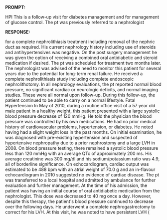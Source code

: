 **PROMPT:**

HPI This is a follow-up visit for diabetes management and for management of glucose control. The pt was previously referred to a nephrologist

**RESPONSE:**

  for a complete nephrolithiasis treatment including removal of the nephric duct as required. His current nephrology history including use of steroids and antihypertensives was negative. On the post surgery management he was given the option of receiving a combined oral antidiabetic and steroid medication if desired. The pt was scheduled for treatment two months later. The nephrologist was advised of the need to monitor this patient for several years due to the potential for long-term renal failure. He received a complete nephrolithiasis study including complete endoscopic nephrolithotomy. In all nephrology evaluations, the pt reported normal blood pressure, no significant cardiac or neurologic deficits, and normal imaging studies. These were all normal upon follow-up. During this follow-up, the patient continued to be able to carry on a normal lifestyle.  Fatal Hypertension In May of 2010, during a routine office visit of a 57 year old male patient in a healthy weight, this patient presented with a large systolic blood pressure decrease of 120 mmHg. He told the physician the blood pressure was controlled by his own medications. He had no prior medical history of cardiovascular problems, hypertension, or diabetes. He noted having had a slight weight loss in the past months. On initial examination, he was diagnosed with pre-existing hypertension and suspected of hypertensive nephropathy due to a prior nephrostomy and a large LVH in 2008. On blood pressure testing, there remained a systolic blood pressure less than 120 mmHg with an average QTc of approximately 200 ms. His average creatinine was 300 mg/dl and his sodium/potassium ratio was 4.9, all of borderline significance. On echocardiogram, cardiac output was estimated to be 488 bpm with an atrial weight of 70.0 g and an in-flavour echocardiogram in 2010 suggested no evidence of cardiac disease. The pt was transferred to a local hospital and admitted by ambulance for further evaluation and further management. At the time of his admission, the patient was having an initial course of oral antidiabetic medication from the nephrologist. This dose was decreased to 40 mg once a day. However, despite this therapy, the patient's blood pressure continued to decrease over the following days. He underwent a complete nephrogastrectomy to correct for his LVH. At this visit, he was noted to have persistent LVH (